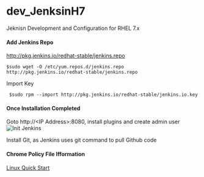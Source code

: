 # dev_JenksinH7
Jeknisn Development and Configuration for RHEL 7.x

#### Add Jenkins Repo
http://pkg.jenkins.io/redhat-stable/jenkins.repo<br/>

`$sudo wget -O /etc/yum.repos.d/jenkins.repo http://pkg.jenkins.io/redhat-stable/jenkins.repo`<br/>

Import Key<br/>

` $sudo rpm --import http://pkg.jenkins.io/redhat-stable/jenkins.io.key`<br/>

#### Once Installation Completed
Goto http://\<IP Address\>:8080, install plugins and create admin user <br/>
![Init Jenkins](https://github.com/lel99999/dev_JenkinsRH7/blob/master/init_jenkins-02.png) <br/>
  
Install Git, as Jenkins uses git command to pull Github code<br/>

#### Chrome Policy File Ifformation
[Linux Quick Start](https://sites.google.com/a/chromium.org/dev/administrators/linux-quick-start)<br/>

